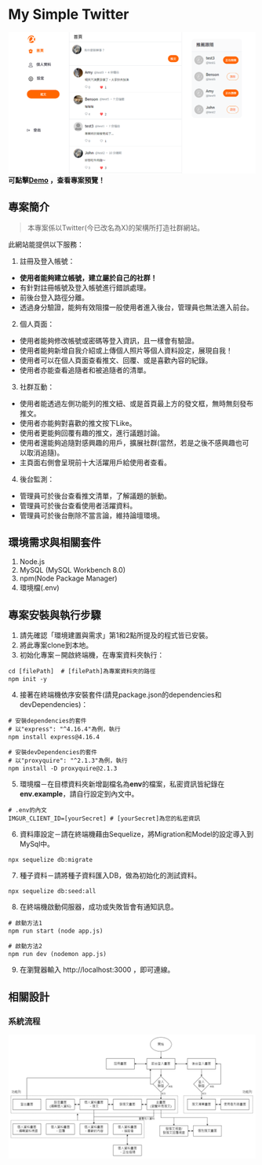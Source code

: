 # My Simple Twitter
![image](public/photos/homepage.png)
**可點擊[Demo](https://mighty-tundra-17871-5d8e08ab6f3e.herokuapp.com/signin) ，查看專案預覽！**

## 專案簡介
> 本專案係以Twitter(今已改名為X)的架構所打造社群網站。

此網站能提供以下服務：
1. 註冊及登入帳號：
  - **使用者能夠建立帳號，建立屬於自己的社群！**
  - 有針對註冊帳號及登入帳號進行錯誤處理。
  - 前後台登入路徑分離。
  - 透過身分驗證，能夠有效阻擋一般使用者進入後台，管理員也無法進入前台。
2. 個人頁面：
  - 使用者能夠修改帳號或密碼等登入資訊，且一樣會有驗證。
  - 使用者能夠新增自我介紹或上傳個人照片等個人資料設定，展現自我！
  - 使用者可以在個人頁面查看推文、回覆、或是喜歡內容的紀錄。
  - 使用者亦能查看追隨者和被追隨者的清單。
3. 社群互動：
  - 使用者能透過左側功能列的推文紐、或是首頁最上方的發文框，無時無刻發布推文。
  - 使用者亦能夠對喜歡的推文按下Like。
  - 使用者更能夠回覆有趣的推文，進行議題討論。
  - 使用者還能夠追隨對感興趣的用戶，擴展社群(當然，若是之後不感興趣也可以取消追隨)。
  - 主頁面右側會呈現前十大活躍用戶給使用者查看。
4. 後台監測：
  - 管理員可於後台查看推文清單，了解議題的脈動。
  - 管理員可於後台查看使用者活躍資料。
  - 管理員可於後台刪除不當言論，維持論壇環境。

## 環境需求與相關套件
1. Node.js
2. MySQL (MySQL Workbench 8.0)
3. npm(Node Package Manager)
4. 環境檔(.env)

## 專案安裝與執行步驟
1. 請先確認「環境建置與需求」第1和2點所提及的程式皆已安裝。
2. 將此專案clone到本地。
3. 初始化專案－開啟終端機，在專案資料夾執行：
```
cd [filePath]  # [filePath]為專案資料夾的路徑
npm init -y
```
4. 接著在終端機依序安裝套件(請見package.json的dependencies和devDependencies)：
```
# 安裝dependencies的套件
# 以"express": "^4.16.4"為例，執行
npm install express@4.16.4
```
```
# 安裝devDependencies的套件
# 以"proxyquire": "^2.1.3"為例，執行
npm install -D proxyquire@2.1.3
```
5. 環境檔－在目標資料夾新增副檔名為**env**的檔案，私密資訊皆紀錄在**env.example**，請自行設定到內文中。
```
# .env的內文
IMGUR_CLIENT_ID=[yourSecret] # [yourSecret]為您的私密資訊
```
6. 資料庫設定－請在終端機藉由Sequelize，將Migration和Model的設定導入到MySql中。
```
npx sequelize db:migrate
```
7. 種子資料－請將種子資料匯入DB，做為初始化的測試資料。
```
npx sequelize db:seed:all
```
8. 在終端機啟動伺服器，成功或失敗皆會有通知訊息。
```
# 啟動方法1
npm run start (node app.js)
```
```
# 啟動方法2
npm run dev (nodemon app.js)
```
9. 在瀏覽器輸入 http://localhost:3000 ，即可連線。

## 相關設計
### 系統流程
![image](public/photos/twitter_flow.png)

